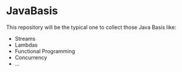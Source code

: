 # JavaBasis

This repository will be the typical one to collect those Java Basis like:

  - Streams
  - Lambdas
  - Functional Programming
  - Concurrency
  - ...